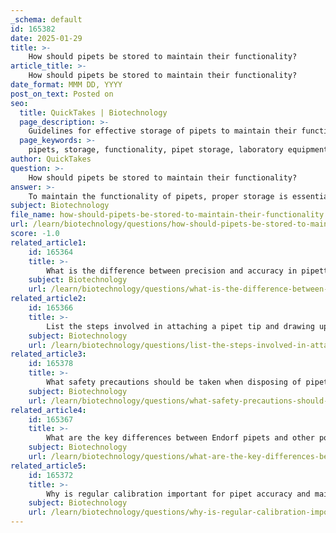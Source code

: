 ```yaml
---
_schema: default
id: 165382
date: 2025-01-29
title: >-
    How should pipets be stored to maintain their functionality?
article_title: >-
    How should pipets be stored to maintain their functionality?
date_format: MMM DD, YYYY
post_on_text: Posted on
seo:
  title: QuickTakes | Biotechnology
  page_description: >-
    Guidelines for effective storage of pipets to maintain their functionality and prevent contamination or damage.
  page_keywords: >-
    pipets, storage, functionality, pipet storage, laboratory equipment, contamination prevention, temperature control, cleaning, maintenance, protective cases, calibration
author: QuickTakes
question: >-
    How should pipets be stored to maintain their functionality?
answer: >-
    To maintain the functionality of pipets, proper storage is essential. Here are some key guidelines for storing pipets effectively:\n\n1. **Upright Storage**: Always store pipets in an upright position. This prevents any potential damage to the internal mechanisms and ensures that the pipet tips do not get contaminated. Using a pipet stand or holder can help keep them organized and accessible.\n\n2. **Avoid Extreme Temperatures**: Store pipets in a controlled environment, away from extreme temperatures and direct sunlight. High temperatures can affect the materials of the pipet, leading to deformation or malfunction.\n\n3. **Clean and Dry**: Before storing, ensure that the pipets are clean and dry. Residual liquids can lead to contamination or corrosion over time. Regular cleaning and maintenance are crucial to prolonging the lifespan of the pipets.\n\n4. **Use Protective Cases**: If available, use protective cases or covers for pipets, especially if they are not going to be used for an extended period. This helps prevent dust accumulation and physical damage.\n\n5. **Regular Maintenance Checks**: Conduct regular maintenance checks to ensure that the pipets are functioning correctly. This includes checking for any signs of wear or damage and recalibrating as necessary.\n\n6. **Avoid Contact with Contaminants**: Ensure that pipets are stored away from chemicals or substances that could contaminate them. This is particularly important in a laboratory setting where cross-contamination can affect experimental results.\n\nBy following these storage practices, you can help ensure that your pipets remain functional, accurate, and reliable for liquid handling in your laboratory work.
subject: Biotechnology
file_name: how-should-pipets-be-stored-to-maintain-their-functionality.md
url: /learn/biotechnology/questions/how-should-pipets-be-stored-to-maintain-their-functionality
score: -1.0
related_article1:
    id: 165364
    title: >-
        What is the difference between precision and accuracy in pipetting, and why is it important for experimental results?
    subject: Biotechnology
    url: /learn/biotechnology/questions/what-is-the-difference-between-precision-and-accuracy-in-pipetting-and-why-is-it-important-for-experimental-results
related_article2:
    id: 165366
    title: >-
        List the steps involved in attaching a pipet tip and drawing up liquid.
    subject: Biotechnology
    url: /learn/biotechnology/questions/list-the-steps-involved-in-attaching-a-pipet-tip-and-drawing-up-liquid
related_article3:
    id: 165378
    title: >-
        What safety precautions should be taken when disposing of pipet tips?
    subject: Biotechnology
    url: /learn/biotechnology/questions/what-safety-precautions-should-be-taken-when-disposing-of-pipet-tips
related_article4:
    id: 165367
    title: >-
        What are the key differences between Endorf pipets and other popular pipet brands?
    subject: Biotechnology
    url: /learn/biotechnology/questions/what-are-the-key-differences-between-endorf-pipets-and-other-popular-pipet-brands
related_article5:
    id: 165372
    title: >-
        Why is regular calibration important for pipet accuracy and maintenance?
    subject: Biotechnology
    url: /learn/biotechnology/questions/why-is-regular-calibration-important-for-pipet-accuracy-and-maintenance
---
```


&nbsp;